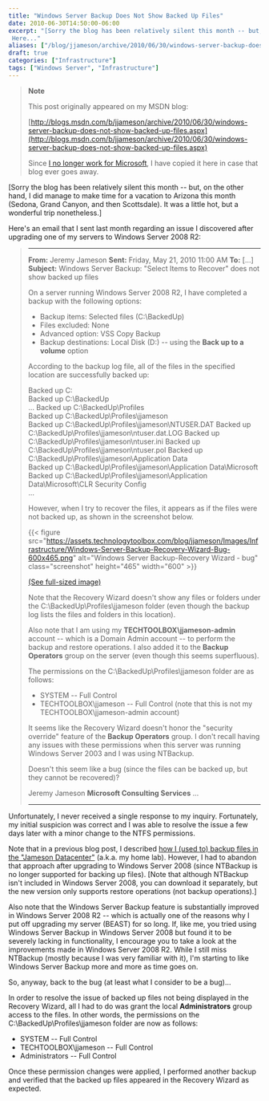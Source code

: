 ```yaml
---
title: "Windows Server Backup Does Not Show Backed Up Files"
date: 2010-06-30T14:50:00-06:00
excerpt: "[Sorry the blog has been relatively silent this month -- but, on the other hand, I did manage to make time for a vacation to Arizona this month (Sedona, Grand Canyon, and then Scottsdale). It was a little hot, but a wonderful trip nonetheless.] 
 Here..."
aliases: ["/blog/jjameson/archive/2010/06/30/windows-server-backup-does-not-show-backed-up-files.aspx"]
draft: true
categories: ["Infrastructure"]
tags: ["Windows Server", "Infrastructure"]
---
```


> **Note**
>
> This post originally appeared on my MSDN blog:
>
> [http://blogs.msdn.com/b/jjameson/archive/2010/06/30/windows-server-backup-does-not-show-backed-up-files.aspx](http://blogs.msdn.com/b/jjameson/archive/2010/06/30/windows-server-backup-does-not-show-backed-up-files.aspx)
>
> Since [I no longer work for Microsoft](/blog/jjameson/2011/09/02/last-day-with-microsoft), I have copied it here in case that blog ever goes away.

[Sorry the blog has been relatively silent this month -- but, on the other hand, I did manage to make time for a vacation to Arizona this month (Sedona, Grand Canyon, and then Scottsdale). It was a little hot, but a wonderful trip nonetheless.]

Here's an email that I sent last month regarding an issue I discovered after upgrading one of my servers to Windows Server 2008 R2:

> ***
>
> 
> **From:** Jeremy Jameson
> **Sent:** Friday, May 21, 2010 11:00 AM
> **To:** [...]
> **Subject:** Windows Server Backup: "Select Items to Recover" does not show backed up files
>
> On a server running Windows Server 2008 R2, I have completed a backup with the following options:
>
> - Backup items: Selected files (C:\BackedUp\)
> - Files excluded: None
> - Advanced option: VSS Copy Backup
> - Backup destinations: Local Disk (D:) -- using the **Back up to a volume** option
>
> According to the backup log file, all of the files in the specified location are successfully backed up:
>
> Backed up C:\
> Backed up C:\BackedUp\
> ...
> Backed up C:\BackedUp\Profiles\
> Backed up C:\BackedUp\Profiles\jjameson\
> Backed up C:\BackedUp\Profiles\jjameson\NTUSER.DAT
> Backed up C:\BackedUp\Profiles\jjameson\ntuser.dat.LOG
> Backed up C:\BackedUp\Profiles\jjameson\ntuser.ini
> Backed up C:\BackedUp\Profiles\jjameson\ntuser.pol
> Backed up C:\BackedUp\Profiles\jjameson\Application Data\
> Backed up C:\BackedUp\Profiles\jjameson\Application Data\Microsoft\
> Backed up C:\BackedUp\Profiles\jjameson\Application Data\Microsoft\CLR Security Config\
> ...
>
> However, when I try to recover the files, it appears as if the files were not backed up, as shown in the screenshot below.
>
> {{< figure src="https://assets.technologytoolbox.com/blog/jjameson/Images/Infrastructure/Windows-Server-Backup-Recovery-Wizard-Bug-600x465.png" alt="Windows Server Backup-Recovery Wizard - bug" class="screenshot" height="465" width="600" >}}
>
> [(See full-sized image)](https://assets.technologytoolbox.com/blog/jjameson/Images/Infrastructure/Windows-Server-Backup-Recovery-Wizard-Bug-756x586.png)
>
> Note that the Recovery Wizard doesn't show any files or folders under the C:\BackedUp\Profiles\jjameson folder (even though the backup log lists the files and folders in this location).
>
> Also note that I am using my **TECHTOOLBOX\jjameson-admin** account -- which is a Domain Admin account -- to perform the backup and restore operations. I also added it to the **Backup Operators** group on the server (even though this seems superfluous).
>
> The permissions on the C:\BackedUp\Profiles\jjameson folder are as follows:
>
> - SYSTEM -- Full Control
> - TECHTOOLBOX\jjameson -- Full Control (note that this is not my TECHTOOLBOX\jjameson-admin account)
>
> It seems like the Recovery Wizard doesn't honor the "security override" feature of the **Backup Operators** group. I don't recall having any issues with these permissions when this server was running Windows Server 2003 and I was using NTBackup.
>
> Doesn't this seem like a bug (since the files can be backed up, but they cannot be recovered)?
>
> Jeremy Jameson
> **Microsoft Consulting Services**
> ...
>
> ***


Unfortunately, I never received a single response to my inquiry. Fortunately, my initial suspicion was correct and I was able to resolve the issue a few days later with a minor change to the NTFS permissions.

Note that in a previous blog post, I described [how I (used to) backup files in the "Jameson Datacenter"](/blog/jjameson/2009/11/09/a-simple-backup-solution) (a.k.a. my home lab). However, I had to abandon that approach after upgrading to Windows Server 2008 (since NTBackup is no longer supported for backing up files). [Note that although NTBackup isn't included in Windows Server 2008, you can download it separately, but the new version only supports restore operations (not backup operations).]

Also note that the Windows Server Backup feature is substantially improved in Windows Server 2008 R2 -- which is actually one of the reasons why I put off upgrading my server (BEAST) for so long. If, like me, you tried using Windows Server Backup in Windows Server 2008 but found it to be severely lacking in functionality, I encourage you to take a look at the improvements made in Windows Server 2008 R2. While I still miss NTBackup (mostly because I was very familiar with it), I'm starting to like Windows Server Backup more and more as time goes on.

So, anyway, back to the bug (at least what I consider to be a bug)...

In order to resolve the issue of backed up files not being displayed in the Recovery Wizard, all I had to do was grant the local **Administrators** group access to the files. In other words, the permissions on the C:\BackedUp\Profiles\jjameson folder are now as follows:

- SYSTEM -- Full Control
- TECHTOOLBOX\jjameson -- Full Control
- Administrators -- Full Control

Once these permission changes were applied, I performed another backup and verified that the backed up files appeared in the Recovery Wizard as expected.

